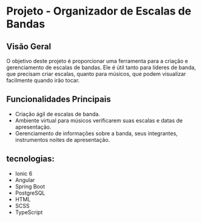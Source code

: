 # Projeto - Organizador de Escalas de Bandas

## Visão Geral

O objetivo deste projeto é proporcionar uma ferramenta para a criação e gerenciamento de escalas de bandas.
Ele é útil tanto para líderes de banda, que precisam criar escalas, quanto para músicos, que podem visualizar facilmente quando irão tocar.

## Funcionalidades Principais

- Criação ágil de escalas de banda.
- Ambiente virtual para músicos verificarem suas escalas e datas de apresentação.
- Gerenciamento de informações sobre a banda, seus integrantes, instrumentos noites de apresentação.



## tecnologias:

- Ionic 6
- Angular
- Spring Boot
- PostgreSQL
- HTML
- SCSS
- TypeScript
  
